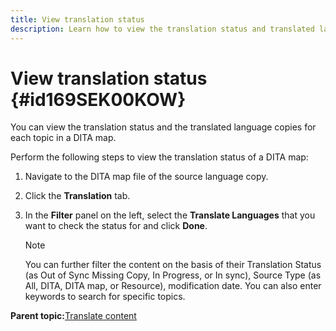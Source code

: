```yaml
---
title: View translation status
description: Learn how to view the translation status and translated language copies for each topic in a DITA map in AEM Guides.
---
```

# View translation status {#id169SEK00KOW}

You can view the translation status and the translated language copies for each topic in a DITA map.

Perform the following steps to view the translation status of a DITA map:

1.  Navigate to the DITA map file of the source language copy.
1.  Click the **Translation** tab.
1.  In the **Filter** panel on the left, select the **Translate Languages** that you want to check the status for and click **Done**.

    >[!NOTE]
    >
    > You can further filter the content on the basis of their Translation Status \(as Out of Sync Missing Copy, In Progress, or In sync\), Source Type \(as All, DITA, DITA map, or Resource\), modification date. You can also enter keywords to search for specific topics.

**Parent topic:**[Translate content](translation.md)
